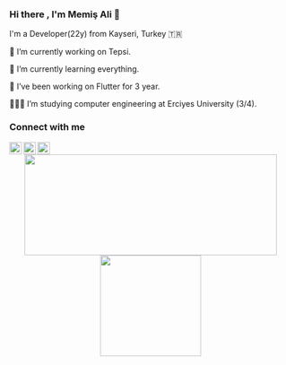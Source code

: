 ### Hi there , I'm Memiş Ali 👋 

 I'm a Developer(22y) from Kayseri, Turkey 🇹🇷
 
 🔭 I’m currently working on Tepsi.
 
 🌱 I’m currently learning everything. 
 
 👯 I’ve been working on Flutter for 3 year.
 
 👩🏻‍💻 I’m studying computer engineering at Erciyes University (3/4).
 
 
 
 
 
 
 
 
### Connect with me 

<a href="https://twitter.com/memisalitufan" rel="nofollow"><img align="left" alt="codeSTACKr | Twitter" width="22px" src="https://raw.githubusercontent.com/rahuldkjain/github-profile-readme-generator/master/src/images/icons/Social/twitter.svg" style="max-width: 100%;"></a>

<a href="https://www.linkedin.com/in/tufanmmsali/" rel="nofollow"><img align="left" alt="codeSTACKr | LinkedIn" width="22px" src="https://raw.githubusercontent.com/rahuldkjain/github-profile-readme-generator/master/src/images/icons/Social/linked-in-alt.svg" style="max-width: 100%;"></a>


<a href="https://www.instagram.com/memisalitufan" rel="nofollow"><img align="left" alt="codeSTACKr | Instagram" width="22px" src="https://raw.githubusercontent.com/rahuldkjain/github-profile-readme-generator/master/src/images/icons/Social/instagram.svg" style="max-width: 100%;"></a>

<img src="https://camo.githubusercontent.com/2e0d7e4683ddd7e3f069091df6754c416a6609fc684c2827cf8388d5a65f8bf9/68747470733a2f2f6b6f6d617265762e636f6d2f67687076632f3f757365726e616d653d7a6166657267756c657230" alt="" data-canonical-src="https://komarev.com/ghpvc/?username=Tufan17" style="max-width: 100%;">







<p align="center" dir="auto">
  <a target="_blank" rel="noopener noreferrer" href="https://camo.githubusercontent.com/f77cf3798f08e2f9ba369e2d567ad4c94a451723702189ada4192669f8753e26/68747470733a2f2f6769746875622d726561646d652d73746174732e76657263656c2e6170702f6170693f757365726e616d653d61746963696164656d2673686f775f69636f6e733d74727565267468656d653d746f6b796f6e69676874"><img src="https://camo.githubusercontent.com/f77cf3798f08e2f9ba369e2d567ad4c94a451723702189ada4192669f8753e26/68747470733a2f2f6769746875622d726561646d652d73746174732e76657263656c2e6170702f6170693f757365726e616d653d61746963696164656d2673686f775f69636f6e733d74727565267468656d653d746f6b796f6e69676874" width="450" height="180" data-canonical-src="https://github-readme-stats.vercel.app/api?username=Tufan17&amp;show_icons=true&amp;theme=tokyonight" style="max-width: 100%;"></a>
  <a target="_blank" rel="noopener noreferrer" href="https://camo.githubusercontent.com/d4f2c2b8bef0965f3b95f36ca97e400d43348362ca7d8c8a46b4df5a4c99bf47/68747470733a2f2f6769746875622d726561646d652d73746174732e76657263656c2e6170702f6170692f746f702d6c616e67732f3f757365726e616d653d61746963696164656d266c61796f75743d636f6d70616374267468656d653d746f6b796f6e69676874"><img src="https://camo.githubusercontent.com/d4f2c2b8bef0965f3b95f36ca97e400d43348362ca7d8c8a46b4df5a4c99bf47/68747470733a2f2f6769746875622d726561646d652d73746174732e76657263656c2e6170702f6170692f746f702d6c616e67732f3f757365726e616d653d61746963696164656d266c61796f75743d636f6d70616374267468656d653d746f6b796f6e69676874" height="180" data-canonical-src="https://github-readme-stats.vercel.app/api/top-langs/?username=Tufan17&amp;layout=compact&amp;theme=tokyonight" style="max-width: 100%;"></a>
</p>


